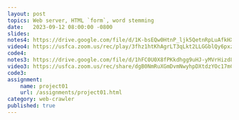 ```yaml
---
layout: post
topics: Web server, HTML `form`, word stemming
date:   2023-09-12 08:00:00 -0800
slides: 
notes4: https://drive.google.com/file/d/1K-bsEQw0HtnP_ljk5QetnRpLuAfkHX8G/view?usp=drive_link
video4: https://usfca.zoom.us/rec/play/3fhz1htKhAgrLT3qLkt2LLGGblQy6pxzfRfwZdR7X89P6XX7WgjPR3uzYzTKuTNOvgsxXdCaQvQsxu16.xctFmcgrDVEqTL3Q?canPlayFromShare=true&from=share_recording_detail&continueMode=true&componentName=rec-play&originRequestUrl=https%3A%2F%2Fusfca.zoom.us%2Frec%2Fshare%2F5VbpPt02hdXFXcP84cP8t0E1DsVdTlt7Irb9jzSv1-rWnM1LWfH2HqEQTych4WgD.3FnO6BDLoeHCbeKa
code4: 
notes3: https://drive.google.com/file/d/1hFC0U0X8fPKkdhgg9uHJ-yMVrHizd8dG/view?usp=drive_link
video3: https://usfca.zoom.us/rec/share/dgB0NmRuXGmDvmNwyhpDXtdzYOc17mCg2jSVHVAewfRbGGnZQPZEHUTt8jpLmI-u.67Y5jGDoFf_3vDvY
code3: 
assignment:
    name: project01
    url: /assignments/project01.html
category: web-crawler
published: true
---
```

